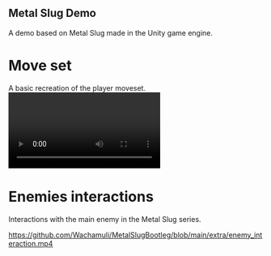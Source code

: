 ## Metal Slug Demo

A demo based on Metal Slug made in the Unity game engine.

# Move set

A basic recreation of the player moveset.
[<video controls src="./extra/moveset.mp4" title="Player Movset" type="video/mp4">](https://github.com/Wachamuli/MetalSlugBootleg/blob/main/extra/moveset.mp4)


# Enemies interactions

Interactions with the main enemy in the Metal Slug series.

https://github.com/Wachamuli/MetalSlugBootleg/blob/main/extra/enemy_interaction.mp4
